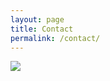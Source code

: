 ```yaml
---
layout: page
title: Contact
permalink: /contact/
---
```


![](https://gitee.com/wecouldwin/blog-imag/raw/master/img/EtretatSunrise_ZH-CN10891175350_1920x1080.jpg)
